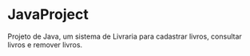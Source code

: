 # JavaProject
Projeto de Java, um sistema de Livraria para cadastrar livros, consultar livros e remover livros.

